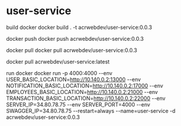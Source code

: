 # user-service

build docker
docker build . -t acrwebdev/user-service:0.0.3

docker push
docker push acrwebdev/user-service:0.0.3

docker pull
docker pull acrwebdev/user-service:0.0.3

docker pull acrwebdev/user-service:latest

run docker
docker run -p 4000:4000 --env USER_BASIC_LOCATION=http://10.140.0.2:13000 --env NOTIFICATION_BASIC_LOCATION=http://10.140.0.2:17000 --env EMPLOYEES_BASIC_LOCATION=http://10.140.0.2:21000 --env TRANSACTION_BASIC_LOCATION=http://10.140.0.2:22000 --env SERVER_IP=34.80.78.75 --env SERVER_PORT=4000 --env SWAGGER_IP=34.80.78.75 --restart=always --name=user-service -d acrwebdev/user-service:0.0.3
